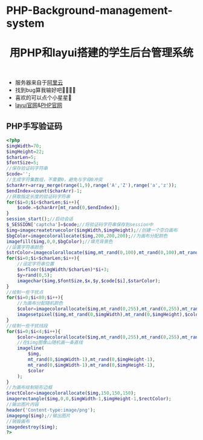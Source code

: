 # PHP-Background-management-system
<p align="center">
    <h1 align="center">用PHP和layui搭建的学生后台管理系统</h1>
</p><br>
     
* 服务器来自于[阿里云](https://cn.aliyun.com/)<br>
* 找到bug算我输好吧🤸‍♀️🤸‍♂️<br> 
* 喜欢的可以点个小星星🤞<br> 
* [layui官网](https://www.layuiweb.com)&[PHP官网](https://www.php.net/)<br>
## PHP手写验证码
```php
<?php
$imgWidth=70;
$imgHeight=22; 
$charLen=5;
$fontSize=5;
//保存验证码字符串
$code='';
//生成字符集数组，不需要0，避免与字母0冲突
$charArr=array_merge(range(1,9),range('A','Z'),range('a','z'));
$endIndex=count($charArr)-1;
//获取指定长度的验证码字符串
for($i=0;$i<$charLen;$i++){
    $code.=$charArr[mt_rand(0,$endIndex)];
}
session_start();//启动会话
$_SESSION['captcha']=$code;//将验证码字符串保存到session中
$img=imagecreatetruecolor($imgWidth,$imgHeight);//创建一个空白画布
$bgColor=imagecolorallocate($img,200,200,200);//为画布分配颜色
imagefill($img,0,0,$bgColor);//填充背景色
//设置字符串颜色
$strColor=imagecolorallocate($img,mt_rand(0,100),mt_rand(0,100),mt_rand(0,100));
for($i=0;$i<$charLen;$i++){
    //设定字符串位置
    $x=floor($imgWidth/$charLen)*$i+3;
    $y=rand(0,5);
    imagechar($img,$fontSize,$x,$y,$code[$i],$starColor);
}
//绘制一些干扰点
for($i=0;$i<80;$i++){
    //为画布分配随机颜色
    $color=imagecolorallocate($img,mt_rand(0,255),mt_rand(0,255),mt_rand(0,255));
    imagesetpixel($img,mt_rand(0,$imgWidth),mt_rand(0,$imgHeight),$color);
}
//绘制一些干扰线段
for($i=0;$i<4;$i++){
    $color=imagecolorallocate($img,mt_rand(0,255),mt_rand(0,255),mt_rand(0,255));
    //在$img图像山随机画一条直线
    imageline(
        $img,
        mt_rand(0,$imgWidth-1),mt_rand(0,$imgHeight-1),
        mt_rand(0,$imgWidth-1),mt_rand(0,$imgHeight-1),
        $color
    );
}
//为画布绘制矩形边框
$rectColor=imagecolorallocate($img,150,150,150);
imagerectangle($img,0,0,$imgWidth-1,$imgHeight-1,$rectColor);
//输出图片内容
header('Content-type:image/png');
imagepng($img);//输出图片
//销毁画布
imagedestroy($img);
?>
 ```
